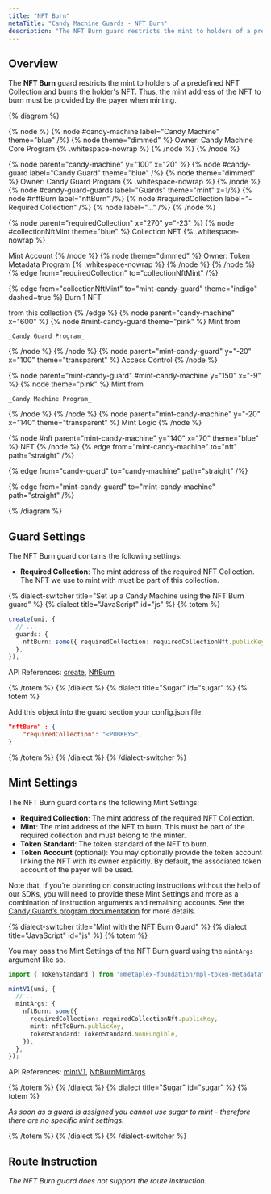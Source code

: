 ```yaml
---
title: "NFT Burn"
metaTitle: "Candy Machine Guards - NFT Burn"
description: "The NFT Burn guard restricts the mint to holders of a predefined NFT Collection and burns the holder's NFT."
---
```


## Overview

The **NFT Burn** guard restricts the mint to holders of a predefined NFT Collection and burns the holder's NFT. Thus, the mint address of the NFT to burn must be provided by the payer when minting.

{% diagram  %}

{% node %}
{% node #candy-machine label="Candy Machine" theme="blue" /%}
{% node theme="dimmed" %}
Owner: Candy Machine Core Program {% .whitespace-nowrap %}
{% /node %}
{% /node %}

{% node parent="candy-machine" y="100" x="20" %}
{% node #candy-guard label="Candy Guard" theme="blue" /%}
{% node theme="dimmed" %}
Owner: Candy Guard Program {% .whitespace-nowrap %}
{% /node %}
{% node #candy-guard-guards label="Guards" theme="mint" z=1/%}
{% node #nftBurn label="nftBurn" /%}
{% node #requiredCollection label="- Required Collection" /%}
{% node label="..." /%}
{% /node %}

{% node parent="requiredCollection" x="270" y="-23"  %}
{% node #collectionNftMint theme="blue" %}
Collection NFT {% .whitespace-nowrap %}

Mint Account
{% /node %}
{% node theme="dimmed" %}
Owner: Token Metadata Program {% .whitespace-nowrap %}
{% /node %}
{% /node %}
{% edge from="requiredCollection" to="collectionNftMint" /%}


{% edge from="collectionNftMint" to="mint-candy-guard" theme="indigo" dashed=true %}
Burn 1 NFT 

from this collection
{% /edge %}
{% node parent="candy-machine" x="600" %}
  {% node #mint-candy-guard theme="pink" %}
    Mint from

    _Candy Guard Program_
  {% /node %}
{% /node %}
{% node parent="mint-candy-guard" y="-20" x="100" theme="transparent" %}
  Access Control
{% /node %}

{% node parent="mint-candy-guard" #mint-candy-machine y="150" x="-9" %}
  {% node theme="pink" %}
    Mint from 
    
    _Candy Machine Program_
  {% /node %}
{% /node %}
{% node parent="mint-candy-machine" y="-20" x="140" theme="transparent" %}
  Mint Logic
{% /node %}

{% node #nft parent="mint-candy-machine" y="140" x="70" theme="blue" %}
  NFT
{% /node %}
{% edge from="mint-candy-machine" to="nft" path="straight" /%}

{% edge from="candy-guard" to="candy-machine" path="straight" /%}

{% edge from="mint-candy-guard" to="mint-candy-machine" path="straight" /%}

{% /diagram %}

## Guard Settings

The NFT Burn guard contains the following settings:

- **Required Collection**: The mint address of the required NFT Collection. The NFT we use to mint with must be part of this collection.

{% dialect-switcher title="Set up a Candy Machine using the NFT Burn guard" %}
{% dialect title="JavaScript" id="js" %}
{% totem %}

```ts
create(umi, {
  // ...
  guards: {
    nftBurn: some({ requiredCollection: requiredCollectionNft.publicKey }),
  },
});
```

API References: [create](https://mpl-core-candy-machine-js-docs.vercel.app/functions/create.html), [NftBurn](https://mpl-core-candy-machine-js-docs.vercel.app/types/NftBurn.html)

{% /totem %}
{% /dialect %}
{% dialect title="Sugar" id="sugar" %}
{% totem %}

Add this object into the guard section your config.json file:

```json
"nftBurn" : {
    "requiredCollection": "<PUBKEY>",
}
```

{% /totem %}
{% /dialect %}
{% /dialect-switcher %}

## Mint Settings

The NFT Burn guard contains the following Mint Settings:

- **Required Collection**: The mint address of the required NFT Collection.
- **Mint**: The mint address of the NFT to burn. This must be part of the required collection and must belong to the minter.
- **Token Standard**: The token standard of the NFT to burn.
- **Token Account** (optional): You may optionally provide the token account linking the NFT with its owner explicitly. By default, the associated token account of the payer will be used.

Note that, if you’re planning on constructing instructions without the help of our SDKs, you will need to provide these Mint Settings and more as a combination of instruction arguments and remaining accounts. See the [Candy Guard’s program documentation](https://github.com/metaplex-foundation/mpl-candy-machine/tree/main/programs/candy-guard#nftburn) for more details.

{% dialect-switcher title="Mint with the NFT Burn Guard" %}
{% dialect title="JavaScript" id="js" %}
{% totem %}

You may pass the Mint Settings of the NFT Burn guard using the `mintArgs` argument like so.

```ts
import { TokenStandard } from "@metaplex-foundation/mpl-token-metadata";

mintV1(umi, {
  // ...
  mintArgs: {
    nftBurn: some({
      requiredCollection: requiredCollectionNft.publicKey,
      mint: nftToBurn.publicKey,
      tokenStandard: TokenStandard.NonFungible,
    }),
  },
});
```

API References: [mintV1](https://mpl-core-candy-machine-js-docs.vercel.app/functions/mintV1.html), [NftBurnMintArgs](https://mpl-core-candy-machine-js-docs.vercel.app/types/NftBurnMintArgs.html)

{% /totem %}
{% /dialect %}
{% dialect title="Sugar" id="sugar" %}
{% totem %}

_As soon as a guard is assigned you cannot use sugar to mint - therefore there are no specific mint settings._

{% /totem %}
{% /dialect %}
{% /dialect-switcher %}

## Route Instruction

_The NFT Burn guard does not support the route instruction._
